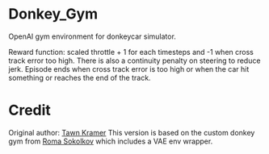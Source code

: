# Donkey_Gym

OpenAI gym environment for donkeycar simulator.

Reward function: scaled throttle + 1 for each timesteps and -1 when cross track error too high.
There is also a continuity penalty on steering to reduce jerk.
Episode ends when cross track error is too high or when the car hit something or reaches the end of the track.

# Credit

Original author: [Tawn Kramer]((https://github.com/tawnkramer/sdsandbox/tree/donkey/src/donkey_gym))
This version is based on the custom donkey gym from [Roma Sokolkov](https://github.com/r7vme) which includes a VAE env wrapper.
